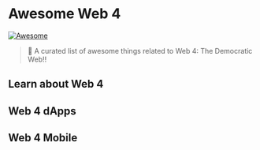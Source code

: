 # Awesome Web 4
[![Awesome](https://awesome.re/badge.svg)](https://github.com/dougbutner/awesome-web4)

> 🎉  A curated list of awesome things related to Web 4: The Democratic Web!!

## Learn about Web 4


## Web 4 dApps



## Web 4 Mobile 



<!--stackedit_data:
eyJoaXN0b3J5IjpbMTc0OTYyNzc1Nyw1MzM0ODM2ODEsMTM1MD
g1MDk3MiwxMzEyODc0NTI4XX0=
-->